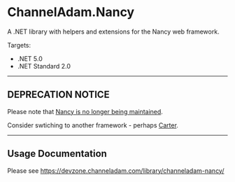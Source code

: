 # ChannelAdam.Nancy

A .NET library with helpers and extensions for the Nancy web framework.

Targets:

- .NET 5.0
- .NET Standard 2.0

---

## DEPRECATION NOTICE

Please note that [Nancy is no longer being maintained](https://github.com/NancyFx/Nancy#-announcement----nancy-is-no-longer-being-maintained).

Consider swtiching to another framework - perhaps [Carter](https://github.com/CarterCommunity/Carter).

---

## Usage Documentation

Please see https://devzone.channeladam.com/library/channeladam-nancy/
